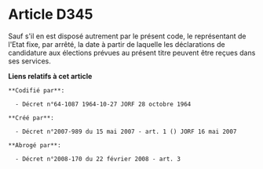# Article D345

Sauf s'il en est disposé autrement par le présent code, le représentant de l'Etat fixe, par arrêté, la date à partir de
laquelle les déclarations de candidature aux élections prévues au présent titre peuvent être reçues dans ses services.

**Liens relatifs à cet article**

	**Codifié par**:

	  - Décret n°64-1087 1964-10-27 JORF 28 octobre 1964

	**Créé par**:

	  - Décret n°2007-989 du 15 mai 2007 - art. 1 () JORF 16 mai 2007

	**Abrogé par**:

	  - Décret n°2008-170 du 22 février 2008 - art. 3
